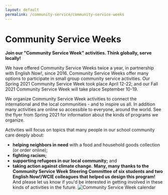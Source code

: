 ```yaml
---
layout: default
permalink: /community-service/community-service-weeks
---
```

# Community Service Weeks
**Join our "Community Service Week" activities. Think globally, serve locally!**

We have offered Community Service Weeks twice a year, in partnership with English Now!, since 2016. Community Service Weeks offer many options to participate in small group community service activities. Our Spring 2021 Community Service Week took place April 12-22; and our Fall 2021 Community Service Week will take place September 10-19.

We organize Community Service Week activities to connect the international and the local communities - and to inspire us all. In addition many activities are online so accessible to everyone, around the world. See the flyer from Spring 2021 for information about the kinds of programs we organize.

Activities will focus on topics that many people in our school community care deeply about:
- **helping neighbors in need** with a food and household goods collection (or order online);
- **fighting racism;**
- **supporting refugees in our local community;** and
- **taking action against climate change.**
**Many, many thanks to the Community Service Week Steering Committee of six students and two English Now!/WCIE colleagues that helped us design this program!** And please let us know if you'd be interested in getting involved in these kinds of activities in the future.
![Community Service Week calendar](https://lh3.googleusercontent.com/2cSQWTfNXxZ3YNrJY8ZZ-jpRR11w6HAIyp4p_4XjOtH5KxPzfWgmDJjzwD9bQDXZDWOZJH-CYSvNOeumFlN_vzfFzvKS0ZztMfZ4rCKuo9b17PGohw1wmslMlX4wCr-cLbegJwae "Community Service Week calendar")
